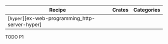 | Recipe | Crates | Categories |
|--------|--------|------------|
| [`hyper`][ex-web-programming_http-server-hyper] |  |  |

<div class="hidden">
TODO P1
</div>

